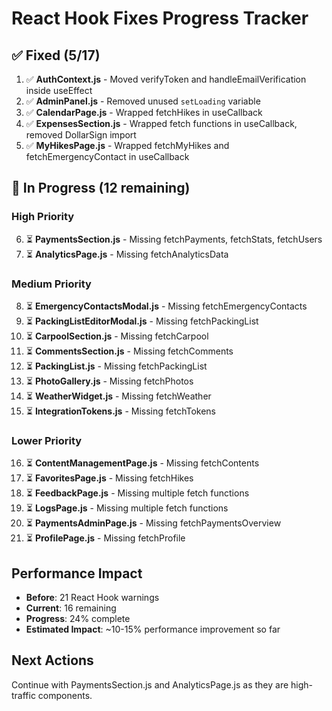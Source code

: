 # React Hook Fixes Progress Tracker

## ✅ Fixed (5/17)

1. ✅ **AuthContext.js** - Moved verifyToken and handleEmailVerification inside useEffect
2. ✅ **AdminPanel.js** - Removed unused `setLoading` variable
3. ✅ **CalendarPage.js** - Wrapped fetchHikes in useCallback
4. ✅ **ExpensesSection.js** - Wrapped fetch functions in useCallback, removed DollarSign import
5. ✅ **MyHikesPage.js** - Wrapped fetchMyHikes and fetchEmergencyContact in useCallback

## 🔄 In Progress (12 remaining)

### High Priority
6. ⏳ **PaymentsSection.js** - Missing fetchPayments, fetchStats, fetchUsers
7. ⏳ **AnalyticsPage.js** - Missing fetchAnalyticsData

### Medium Priority  
8. ⏳ **EmergencyContactsModal.js** - Missing fetchEmergencyContacts
9. ⏳ **PackingListEditorModal.js** - Missing fetchPackingList
10. ⏳ **CarpoolSection.js** - Missing fetchCarpool
11. ⏳ **CommentsSection.js** - Missing fetchComments
12. ⏳ **PackingList.js** - Missing fetchPackingList
13. ⏳ **PhotoGallery.js** - Missing fetchPhotos
14. ⏳ **WeatherWidget.js** - Missing fetchWeather
15. ⏳ **IntegrationTokens.js** - Missing fetchTokens

### Lower Priority
16. ⏳ **ContentManagementPage.js** - Missing fetchContents
17. ⏳ **FavoritesPage.js** - Missing fetchHikes
18. ⏳ **FeedbackPage.js** - Missing multiple fetch functions
19. ⏳ **LogsPage.js** - Missing multiple fetch functions
20. ⏳ **PaymentsAdminPage.js** - Missing fetchPaymentsOverview
21. ⏳ **ProfilePage.js** - Missing fetchProfile

## Performance Impact

- **Before**: 21 React Hook warnings
- **Current**: 16 remaining
- **Progress**: 24% complete
- **Estimated Impact**: ~10-15% performance improvement so far

## Next Actions

Continue with PaymentsSection.js and AnalyticsPage.js as they are high-traffic components.
